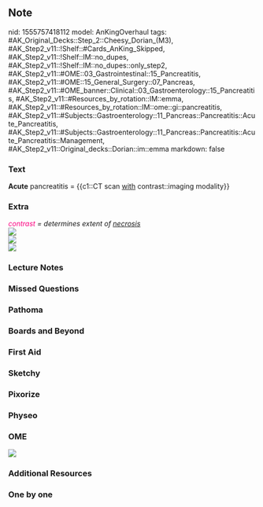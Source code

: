 ## Note
nid: 1555757418112
model: AnKingOverhaul
tags: #AK_Original_Decks::Step_2::Cheesy_Dorian_(M3), #AK_Step2_v11::!Shelf::#Cards_AnKing_Skipped, #AK_Step2_v11::!Shelf::IM::no_dupes, #AK_Step2_v11::!Shelf::IM::no_dupes::only_step2, #AK_Step2_v11::#OME::03_Gastrointestinal::15_Pancreatitis, #AK_Step2_v11::#OME::15_General_Surgery::07_Pancreas, #AK_Step2_v11::#OME_banner::Clinical::03_Gastroenterology::15_Pancreatitis, #AK_Step2_v11::#Resources_by_rotation::IM::emma, #AK_Step2_v11::#Resources_by_rotation::IM::ome::gi::pancreatitis, #AK_Step2_v11::#Subjects::Gastroenterology::11_Pancreas::Pancreatitis::Acute_Pancreatitis, #AK_Step2_v11::#Subjects::Gastroenterology::11_Pancreas::Pancreatitis::Acute_Pancreatitis::Management, #AK_Step2_v11::Original_decks::Dorian::im::emma
markdown: false

### Text
<b>Acute</b> pancreatitis = {{c1::CT scan <u>with</u>
contrast::imaging modality}}

### Extra
<div>
  <div>
    <div>
      <p dir="ltr" style="margin-top: 0pt; margin-bottom: 0pt;">
      <font color="#FC0280" style=
      "font-style: italic;">contrast</font> <span style=
      "font-style: italic;">= determines extent of</span> <u style=
      "font-style: italic;">necrosis</u>
    </div>
  </div>
  <div>
    <div>
      <i><font color="#FC0280"><img src=
      "paste-1055836105342977.jpg"></font></i>
    </div>
    <div>
      <i><img src="ap%20(1).PNG"></i>
    </div>
    <div>
      <i><img src="paste-4729635166224385.jpg"></i>
    </div>
  </div>
</div>

### Lecture Notes


### Missed Questions


### Pathoma


### Boards and Beyond


### First Aid


### Sketchy


### Pixorize


### Physeo


### OME
<div class="ome-widget">
  <a href=
  "https://onlinemeded.org/spa/gastroenterology/pancreatitis/acquire?ref=anki">
  <img src="_OME_AnkiFlashcards_Lesson_5.png"></a>
</div>

### Additional Resources


### One by one


